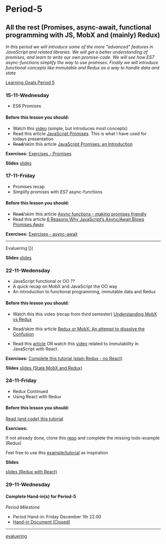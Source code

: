 # Period-5
## All the rest (Promises, async-await, functional programming with JS, MobX and (mainly) Redux)

*In this period we will introduce some of the more "advanced" features in JavaScript and related libraries. We will get a better understanding of promises, and learn to write our own promise-code. We will see how ES7 async-functions simplify the way to use promises. Finally we will introduce functional concepts like immutable and Redux as a way to handle data and state*

[Learning Goals Period 5](https://docs.google.com/document/d/1Go73pX9mLSipS0BJ8QtqGJuSwO68Zs9NUxyGA_fpmAA/edit?usp=sharing)

### 15-11-Wednesday
* ES6 Promises

#### Before this lesson you should: ####
- Watch this [video](https://www.youtube.com/watch?v=s6SH72uAn3Q) (simple, but introduces most concepts)
- Read this article [JavaScript Promises](https://bitsofco.de/javascript-promises-101/). This is what I have used for todays presentation
- ~~Read~~/skim this article [JavaScript Promises: an Introduction](https://developers.google.com/web/fundamentals/primers/promises)

**Exercises:**
[Exercises - Promises](https://docs.google.com/document/d/1jpqmitlHKeIcWzDdbe-jO281xFQiGywP3c2iKCDeffQ/edit?usp=sharing)

**Slides**
[slides](http://slides.mydemos.dk/promises/promises.html)

### 17-11-Friday ###
* Promises recap
* Simplify promises with ES7 async-functions

#### Before this lesson you should: ####

- ~~Read~~/skim this article [Async functions - making promises friendly](https://developers.google.com/web/fundamentals/primers/async-functions)
- Read this article  [6 Reasons Why JavaScript’s Async/Await Blows Promises Away](https://hackernoon.com/6-reasons-why-javascripts-async-await-blows-promises-away-tutorial-c7ec10518dd9)

**Exercises:**
[Exercises - async-await](https://docs.google.com/document/d/1uE22QlBGuWRWCB8PqR0fteRygiwfv4V0nZ5lhAq-r0k/edit?usp=sharing)


--------------------------------

Evaluering
[](

**Slides**
[slides](http://slides.mydemos.dk/promises.html#16)

### 22-11-Wedensday ###
* JavaScript functional or OO ??
* A quick recap on MobX and JavaScript the OO way
* An introduction to functional programming, immutable data and Redux

#### Before this lesson you should: ####
- Watch this this video (recap from third semester) [Understanding MobX vs Redux](https://www.youtube.com/watch?v=83v8cdvGfeA)
- Read/skim this article [Redux or MobX: An attempt to dissolve the Confusion](https://www.robinwieruch.de/redux-mobx-confusion/)

- Read this [article](https://wecodetheweb.com/2016/02/12/immutable-javascript-using-es6-and-beyond/) OR watch this [video](https://www.youtube.com/watch?v=9M-r8p9ey8U&index=2&list=PLoYCgNOIyGADILc3iUJzygCqC8Tt3bRXt) related to immutability in JavaScript with React.

**Exercises:**
[Complete this tutorial (plain Redux - no React)](https://www.sitepoint.com/getting-started-redux/)

**Slides**
[slides (State,MobX and Redux)](http://slides.mydemos.dk/state/state.html)

### 24-11-Friday ###
* Redux Continued
* Using React with Redux

#### Before this lesson you should: ####

[Read (and code) this tutorial](https://daveceddia.com/how-does-redux-work/)


**Exercises:**

If not already done, clone this [repo](https://github.com/CphbusFall2017FullStackJS/mobx_redux.git) and complete the missing todo-example (Redux)

Feel free to use this [example/tutorial](https://redux.js.org/docs/basics/) as inspiration

**Slides**

[slides (Redux with React)](http://slides.mydemos.dk/state/state.html#29)

### 29-11-Wednesday ###

#### Complete Hand-in(s) for Period-5 ####

*Period Milestone*

- Period Hand-in: Friday December 1th 22.00
- [Hand-in Document (Closed)]()



---------------------

[evaluering](https://docs.google.com/document/d/1Z-LFThAYkpgw4WfBFexkSwyTXUlPM1rIgv6ZGBJ1Npo/edit?usp=sharing)

